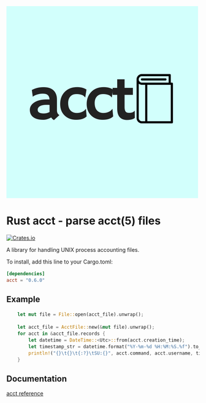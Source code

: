 ![acct title](https://github.com/jabedude/acct/raw/master/acct.png)

# Rust acct - parse acct(5) files

[![Crates.io](https://img.shields.io/crates/v/acct.svg)](https://crates.io/crates/acct)

A library for handling UNIX process accounting files.

To install, add this line to your Cargo.toml:

```toml
[dependencies]
acct = "0.6.0"
```

## Example
```rust
    let mut file = File::open(acct_file).unwrap();

    let acct_file = AcctFile::new(&mut file).unwrap();
    for acct in &acct_file.records {
        let datetime = DateTime::<Utc>::from(acct.creation_time);
        let timestamp_str = datetime.format("%Y-%m-%d %H:%M:%S.%f").to_string();
        println!("{}\t{}\t{:?}\tSU:{}", acct.command, acct.username, timestamp_str, acct.was_super_user());
    }
```

## Documentation

[acct reference](https://docs.rs/acct)
